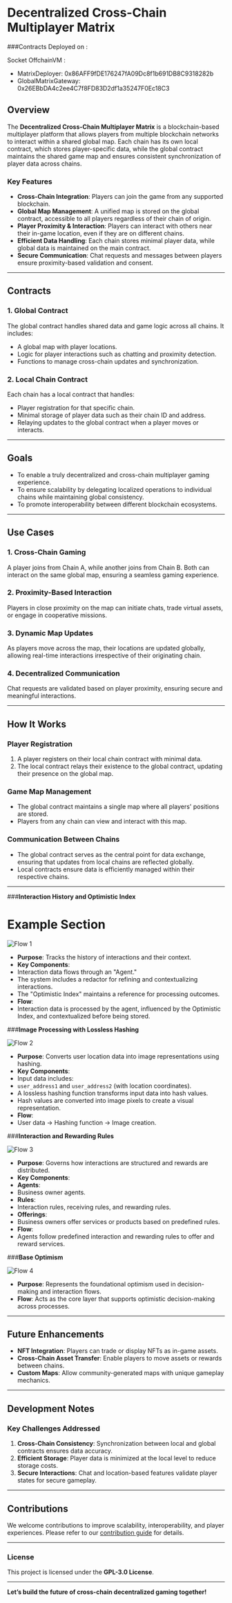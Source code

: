 # Decentralized Cross-Chain Multiplayer Matrix

###Contracts Deployed on :

Socket OffchainVM :

- MatrixDeployer: 0x86AFF9fDE176247fA09Dc8f1b691DB8C9318282b
- GlobalMatrixGateway: 0x26EBbDA4c2ee4C7f8FD83D2df1a35247F0Ec18C3

## Overview

The **Decentralized Cross-Chain Multiplayer Matrix** is a blockchain-based multiplayer platform that allows players from multiple blockchain networks to interact within a shared global map. Each chain has its own local contract, which stores player-specific data, while the global contract maintains the shared game map and ensures consistent synchronization of player data across chains.

### Key Features

- **Cross-Chain Integration**: Players can join the game from any supported blockchain.
- **Global Map Management**: A unified map is stored on the global contract, accessible to all players regardless of their chain of origin.
- **Player Proximity & Interaction**: Players can interact with others near their in-game location, even if they are on different chains.
- **Efficient Data Handling**: Each chain stores minimal player data, while global data is maintained on the main contract.
- **Secure Communication**: Chat requests and messages between players ensure proximity-based validation and consent.

---

## Contracts

### 1. **Global Contract**

The global contract handles shared data and game logic across all chains. It includes:

- A global map with player locations.
- Logic for player interactions such as chatting and proximity detection.
- Functions to manage cross-chain updates and synchronization.

### 2. **Local Chain Contract**

Each chain has a local contract that handles:

- Player registration for that specific chain.
- Minimal storage of player data such as their chain ID and address.
- Relaying updates to the global contract when a player moves or interacts.

---

## Goals

- To enable a truly decentralized and cross-chain multiplayer gaming experience.
- To ensure scalability by delegating localized operations to individual chains while maintaining global consistency.
- To promote interoperability between different blockchain ecosystems.

---

## Use Cases

### 1. **Cross-Chain Gaming**

A player joins from Chain A, while another joins from Chain B. Both can interact on the same global map, ensuring a seamless gaming experience.

### 2. **Proximity-Based Interaction**

Players in close proximity on the map can initiate chats, trade virtual assets, or engage in cooperative missions.

### 3. **Dynamic Map Updates**

As players move across the map, their locations are updated globally, allowing real-time interactions irrespective of their originating chain.

### 4. **Decentralized Communication**

Chat requests are validated based on player proximity, ensuring secure and meaningful interactions.

---

## How It Works

### Player Registration

1. A player registers on their local chain contract with minimal data.
2. The local contract relays their existence to the global contract, updating their presence on the global map.

### Game Map Management

- The global contract maintains a single map where all players' positions are stored.
- Players from any chain can view and interact with this map.

### Communication Between Chains

- The global contract serves as the central point for data exchange, ensuring that updates from local chains are reflected globally.
- Local contracts ensure data is efficiently managed within their respective chains.

---

###**Interaction History and Optimistic Index**

# Example Section

![Flow 1](./output_cropped_images/flow1.png)

- **Purpose**: Tracks the history of interactions and their context.
- **Key Components**:
- Interaction data flows through an "Agent."
- The system includes a redactor for refining and contextualizing interactions.
- The "Optimistic Index" maintains a reference for processing outcomes.
- **Flow**:
- Interaction data is processed by the agent, influenced by the Optimistic Index, and contextualized before being stored.

###**Image Processing with Lossless Hashing**

![Flow 2](./output_cropped_images/flow2.png)

- **Purpose**: Converts user location data into image representations using hashing.
- **Key Components**:
- Input data includes:
- `user_address1` and `user_address2` (with location coordinates).
- A lossless hashing function transforms input data into hash values.
- Hash values are converted into image pixels to create a visual representation.
- **Flow**:
- User data → Hashing function → Image creation.

###**Interaction and Rewarding Rules**

![Flow 3](./output_cropped_images/flow3.png)

- **Purpose**: Governs how interactions are structured and rewards are distributed.
- **Key Components**:
- **Agents**:
- Business owner agents.
- **Rules**:
- Interaction rules, receiving rules, and rewarding rules.
- **Offerings**:
- Business owners offer services or products based on predefined rules.
- **Flow**:
- Agents follow predefined interaction and rewarding rules to offer and reward services.

###**Base Optimism**

![Flow 4](./output_cropped_images/flow4.png)

- **Purpose**: Represents the foundational optimism used in decision-making and interaction flows.
- **Flow**: Acts as the core layer that supports optimistic decision-making across processes.

---

## Future Enhancements

- **NFT Integration**: Players can trade or display NFTs as in-game assets.
- **Cross-Chain Asset Transfer**: Enable players to move assets or rewards between chains.
- **Custom Maps**: Allow community-generated maps with unique gameplay mechanics.

---

## Development Notes

### Key Challenges Addressed

1. **Cross-Chain Consistency**: Synchronization between local and global contracts ensures data accuracy.
2. **Efficient Storage**: Player data is minimized at the local level to reduce storage costs.
3. **Secure Interactions**: Chat and location-based features validate player states for secure gameplay.

---

## Contributions

We welcome contributions to improve scalability, interoperability, and player experiences. Please refer to our [contribution guide](#) for details.

---

### License

This project is licensed under the **GPL-3.0 License**.

---

**Let’s build the future of cross-chain decentralized gaming together!**
